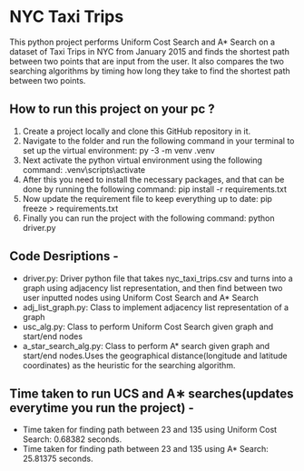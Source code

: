 # NYC Taxi Trips
This python project performs Uniform Cost Search and A* Search on a dataset of Taxi Trips in NYC from January 2015 and finds the shortest path between two points that are input from the user. It also compares the two searching algorithms by timing how long they take to find the shortest path between two points. 

## How to run this project on your pc ? 
1. Create a project locally and clone this GitHub repository in it. 
2. Navigate to the folder and run the following command in your terminal to set up the virtual environment: py -3 -m venv .venv 
3. Next activate the python virtual environment using the following command: .venv\scripts\activate
4. After this you need to install the necessary packages, and that can be done by running the following command: pip install -r requirements.txt
5. Now update the requirement file to keep everything up to date: pip freeze > requirements.txt 
6. Finally you can run the project with the following command: python driver.py


## Code Desriptions - 
- driver.py: Driver python file that takes nyc_taxi_trips.csv and turns into a graph using adjacency list representation, and then find between two user inputted nodes using Uniform Cost Search and A* Search
- adj_list_graph.py: Class to implement adjacency list representation of a graph
- usc_alg.py: Class to perform Uniform Cost Search given graph and start/end nodes
- a_star_search_alg.py: Class to perform A* search given graph and start/end nodes.Uses the geographical distance(longitude and latitude coordinates) as the heuristic for the searching algorithm. 

## Time taken to run UCS and A∗ searches(updates everytime you run the project) -
- Time taken for finding path between 23  and 135 using Uniform Cost Search: 0.68382 seconds.
- Time taken for finding path between 23  and 135 using A* Search: 25.81375 seconds.
